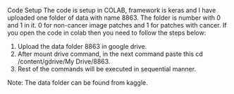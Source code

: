 Code Setup 
The code is setup in COLAB, framework is keras and I have uploaded one folder of data with name 8863. The folder is number with 0 and 1 in it. 0 for non-cancer image patches and 1 for patches with cancer. If you open the code in colab then you need to follow the steps below:
1)	Upload the data folder 8863 in google drive.
2)	After mount drive command, in the next command paste this cd /content/gdrive/My Drive/8863.
3)	Rest of the commands will be executed in sequential manner.


Note: The data folder can be found from kaggle. 
